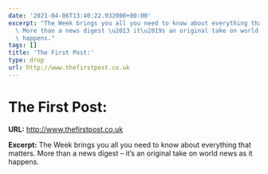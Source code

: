 ```yaml
---
date: '2021-04-06T13:40:22.932000+00:00'
excerpt: "The Week brings you all you need to know about everything that matters.\
  \ More than a news digest \u2013 it\u2019s an original take on world news as it\
  \ happens."
tags: []
title: 'The First Post:'
type: drop
url: http://www.thefirstpost.co.uk
---
```


# The First Post:

**URL:** http://www.thefirstpost.co.uk

**Excerpt:** The Week brings you all you need to know about everything that matters. More than a news digest – it’s an original take on world news as it happens.
